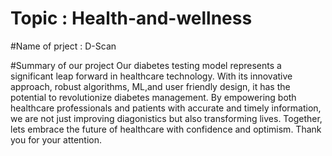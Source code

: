# Topic : Health-and-wellness

#Name of prject : D-Scan


#Summary of our project
Our diabetes testing model represents a significant leap forward in healthcare technology. With its innovative approach, robust algorithms, ML,and user friendly design, it has the potential to revolutionize diabetes management. By empowering both healthcare professionals and patients with accurate and timely information, we are not just improving diagonistics but also transforming lives. Together, lets embrace the future of healthcare with confidence and optimism. Thank you for your attention.
